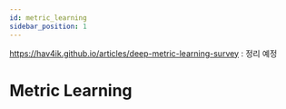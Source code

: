 ```yaml
---
id: metric_learning
sidebar_position: 1
---
```


https://hav4ik.github.io/articles/deep-metric-learning-survey : 정리 예정

# Metric Learning